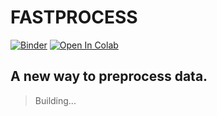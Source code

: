 # FASTPROCESS
[![Binder](https://mybinder.org/badge_logo.svg)](https://mybinder.org/v2/gh/lkarjun/fastpreprocess/master)
[![Open In Colab](https://colab.research.google.com/assets/colab-badge.svg)](https://colab.research.google.com/github/lkarjun/fastpreprocess/blob/package/Demo(running-from-notebook).ipynb#scrollTo=ABxXfXvVn1fF)
## A new way to preprocess data.

> Building...
